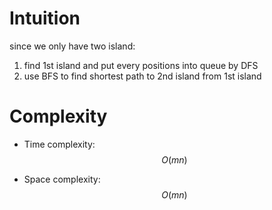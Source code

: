 # Intuition

since we only have two island:
1. find 1st island and put every positions into queue by DFS
2. use BFS to find shortest path to 2nd island from 1st island

# Complexity
- Time complexity:
$$O(mn)$$

- Space complexity:
$$O(mn)$$
